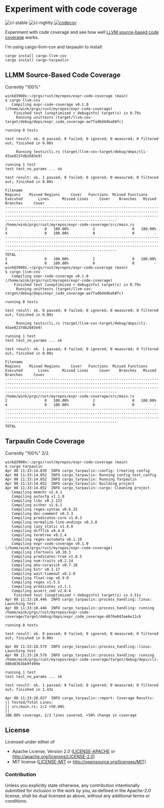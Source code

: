 # Experiment with code coverage

![ci-stable](https://github.com/winksaville/expr-code-coverage/actions/workflows/ci-stable.yml/badge.svg)
![ci-nightly](https://github.com/winksaville/expr-code-coverage/actions/workflows/ci-nightly.yml/badge.svg)
[![codecov](https://codecov.io/gh/winksaville/expr-code-coverage/branch/main/graph/badge.svg?token=cowZtK1KK1)](https://codecov.io/gh/winksaville/expr-code-coverage)

Experiment with code coverage and see how well [LLVM source-based code coverage](https://rustc-dev-guide.rust-lang.org/llvm-coverage-instrumentation.html) works.

I'm using cargo-llvm-cov and tarpaulin to install:
```
cargo install cargo-llvm-cov
cargo install cargo-tarpaulin
```

## LLMM Source-Based Code Coverage

Currently "100%"

```
wink@3900x:~/prgs/rust/myrepos/expr-code-coverage (main)
$ cargo llvm-cov
   Compiling expr-code-coverage v0.1.0 (/home/wink/prgs/rust/myrepos/expr-code-coverage)
    Finished test [unoptimized + debuginfo] target(s) in 0.79s
     Running unittests (target/llvm-cov-target/debug/deps/expr_code_coverage-ae7fad6d44ba68fc)

running 0 tests

test result: ok. 0 passed; 0 failed; 0 ignored; 0 measured; 0 filtered out; finished in 0.00s

     Running tests/cli.rs (target/llvm-cov-target/debug/deps/cli-45ae8237db2683e9)

running 1 test
test test_no_params ... ok

test result: ok. 1 passed; 0 failed; 0 ignored; 0 measured; 0 filtered out; finished in 0.00s

Filename                                                        Regions    Missed Regions     Cover   Functions  Missed Functions  Executed       Lines      Missed Lines     Cover    Branches   Missed Branches     Cover
---------------------------------------------------------------------------------------------------------------------------------------------------------------------------------------------------------------------------------------------------------------------
/home/wink/prgs/rust/myrepos/expr-code-coverage/src/main.rs           2                 0   100.00%           2                 0   100.00%           4                 0   100.00%           0                 0         -
---------------------------------------------------------------------------------------------------------------------------------------------------------------------------------------------------------------------------------------------------------------------
TOTAL                                                                 2                 0   100.00%           2                 0   100.00%           4                 0   100.00%           0                 0         -
wink@3900x:~/prgs/rust/myrepos/expr-code-coverage (main)
$ cargo llvm-cov
   Compiling expr-code-coverage v0.1.0 (/home/wink/prgs/rust/myrepos/expr-code-coverage)
    Finished test [unoptimized + debuginfo] target(s) in 0.79s
     Running unittests (target/llvm-cov-target/debug/deps/expr_code_coverage-ae7fad6d44ba68fc)

running 0 tests

test result: ok. 0 passed; 0 failed; 0 ignored; 0 measured; 0 filtered out; finished in 0.00s

     Running tests/cli.rs (target/llvm-cov-target/debug/deps/cli-45ae8237db2683e9)

running 1 test
test test_no_params ... ok

test result: ok. 1 passed; 0 failed; 0 ignored; 0 measured; 0 filtered out; finished in 0.00s

Filename                                                        Regions    Missed Regions     Cover   Functions  Missed Functions  Executed       Lines      Missed Lines     Cover    Branches   Missed Branches     Cover
---------------------------------------------------------------------------------------------------------------------------------------------------------------------------------------------------------------------------------------------------------------------
/home/wink/prgs/rust/myrepos/expr-code-coverage/src/main.rs           2                 0   100.00%           2                 0   100.00%           4                 0   100.00%           0                 0         -
---------------------------------------------------------------------------------------------------------------------------------------------------------------------------------------------------------------------------------------------------------------------
TOTAL                        
```

## Tarpaulin Code Coverage

Currently "100%" 2/2. 

```
wink@3900x:~/prgs/rust/myrepos/expr-code-coverage (main)
$ cargo tarpaulin
Apr 08 11:33:14.839  INFO cargo_tarpaulin::config: Creating config
Apr 08 11:33:14.852  INFO cargo_tarpaulin: Running config test_config
Apr 08 11:33:14.852  INFO cargo_tarpaulin: Running Tarpaulin
Apr 08 11:33:14.852  INFO cargo_tarpaulin: Building project
Apr 08 11:33:14.852  INFO cargo_tarpaulin::cargo: Cleaning project
   Compiling memchr v2.4.1
   Compiling autocfg v1.1.0
   Compiling libc v0.2.122
   Compiling either v1.6.1
   Compiling regex-syntax v0.6.25
   Compiling doc-comment v0.3.3
   Compiling predicates-core v1.0.3
   Compiling normalize-line-endings v0.3.0
   Compiling lazy_static v1.4.0
   Compiling difflib v0.4.0
   Compiling termtree v0.2.4
   Compiling regex-automata v0.1.10
   Compiling expr-code-coverage v0.1.0 (/home/wink/prgs/rust/myrepos/expr-code-coverage)
   Compiling itertools v0.10.3
   Compiling predicates-tree v1.0.5
   Compiling num-traits v0.2.14
   Compiling aho-corasick v0.7.18
   Compiling bstr v0.2.17
   Compiling wait-timeout v0.2.0
   Compiling float-cmp v0.9.0
   Compiling regex v1.5.5
   Compiling predicates v2.1.1
   Compiling assert_cmd v2.0.4
    Finished test [unoptimized + debuginfo] target(s) in 3.51s
Apr 08 11:33:18.446  INFO cargo_tarpaulin::process_handling::linux: Launching test
Apr 08 11:33:18.446  INFO cargo_tarpaulin::process_handling: running /home/wink/prgs/rust/myrepos/expr-code-coverage/target/debug/deps/expr_code_coverage-d676e043ae6e11c6

running 0 tests

test result: ok. 0 passed; 0 failed; 0 ignored; 0 measured; 0 filtered out; finished in 0.00s

Apr 08 11:33:18.579  INFO cargo_tarpaulin::process_handling::linux: Launching test
Apr 08 11:33:18.579  INFO cargo_tarpaulin::process_handling: running /home/wink/prgs/rust/myrepos/expr-code-coverage/target/debug/deps/cli-d86d8363bb9f499e

running 1 test
test test_no_params ... ok

test result: ok. 1 passed; 0 failed; 0 ignored; 0 measured; 0 filtered out; finished in 1.43s

Apr 08 11:33:20.827  INFO cargo_tarpaulin::report: Coverage Results:
|| Tested/Total Lines:
|| src/main.rs: 2/2 +50.00%
|| 
100.00% coverage, 2/2 lines covered, +50% change in coverage

```

## License

Licensed under either of

- Apache License, Version 2.0 ([LICENSE-APACHE](LICENSE-APACHE) or http://apache.org/licenses/LICENSE-2.0)
- MIT license ([LICENSE-MIT](LICENSE-MIT) or http://opensource.org/licenses/MIT)

### Contribution

Unless you explicitly state otherwise, any contribution intentionally submitted
for inclusion in the work by you, as defined in the Apache-2.0 license, shall
be dual licensed as above, without any additional terms or conditions.

